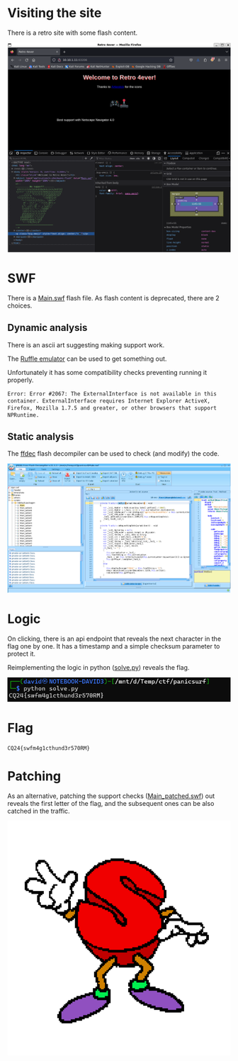 # Visiting the site

There is a retro site with some flash content.

![](screenshots/2.png)

# SWF

There is a [Main.swf](workdir/Main.swf) flash file. As flash content is deprecated, there are 2 choices.

## Dynamic analysis

There is an ascii art suggesting making support work.

The [Ruffle emulator](https://ruffle.rs/) can be used to get something out.

Unfortunately it has some compatibility checks preventing running it properly.

```
Error: Error #2067: The ExternalInterface is not available in this container. ExternalInterface requires Internet Explorer ActiveX, Firefox, Mozilla 1.7.5 and greater, or other browsers that support NPRuntime.
```

## Static analysis

The [ffdec](https://github.com/jindrapetrik/jpexs-decompiler) flash decompiler can be used to check (and modify) the code.

![](screenshots/3.png)

# Logic

On clicking, there is an api endpoint that reveals the next character in the flag one by one. It has a timestamp and a simple checksum parameter to protect it.

Reimplementing the logic in python ([solve.py](workdir/solve.py)) reveals the flag.

![](screenshots/5.png)

# Flag
`CQ24{swfm4g1cthund3r570RM}`

# Patching

As an alternative, patching the support checks ([Main_patched.swf](workdir/Main_patched.swf)) out reveals the first letter of the flag, and the subsequent ones can be also catched in the traffic.

![](screenshots/4.png)